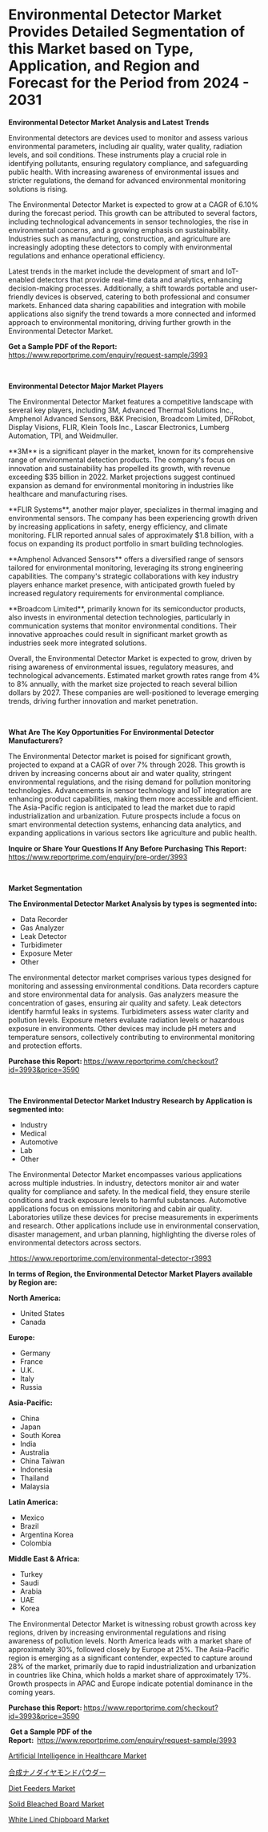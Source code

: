 <p><h1>Environmental Detector Market Provides Detailed Segmentation of this Market based on Type, Application, and Region and Forecast for the Period from 2024 - 2031</h1></p><p><strong>Environmental Detector Market Analysis and Latest Trends</strong></p>
<p><p>Environmental detectors are devices used to monitor and assess various environmental parameters, including air quality, water quality, radiation levels, and soil conditions. These instruments play a crucial role in identifying pollutants, ensuring regulatory compliance, and safeguarding public health. With increasing awareness of environmental issues and stricter regulations, the demand for advanced environmental monitoring solutions is rising.</p><p>The Environmental Detector Market is expected to grow at a CAGR of 6.10% during the forecast period. This growth can be attributed to several factors, including technological advancements in sensor technologies, the rise in environmental concerns, and a growing emphasis on sustainability. Industries such as manufacturing, construction, and agriculture are increasingly adopting these detectors to comply with environmental regulations and enhance operational efficiency.</p><p>Latest trends in the market include the development of smart and IoT-enabled detectors that provide real-time data and analytics, enhancing decision-making processes. Additionally, a shift towards portable and user-friendly devices is observed, catering to both professional and consumer markets. Enhanced data sharing capabilities and integration with mobile applications also signify the trend towards a more connected and informed approach to environmental monitoring, driving further growth in the Environmental Detector Market.</p></p>
<p><strong>Get a Sample PDF of the Report:&nbsp;</strong> <a href="https://www.reportprime.com/enquiry/request-sample/3993">https://www.reportprime.com/enquiry/request-sample/3993</a></p>
<p>&nbsp;</p>
<p><strong>Environmental Detector Major Market Players</strong></p>
<p><p>The Environmental Detector Market features a competitive landscape with several key players, including 3M, Advanced Thermal Solutions Inc., Amphenol Advanced Sensors, B&K Precision, Broadcom Limited, DFRobot, Display Visions, FLIR, Klein Tools Inc., Lascar Electronics, Lumberg Automation, TPI, and Weidmuller.</p><p>**3M** is a significant player in the market, known for its comprehensive range of environmental detection products. The company's focus on innovation and sustainability has propelled its growth, with revenue exceeding $35 billion in 2022. Market projections suggest continued expansion as demand for environmental monitoring in industries like healthcare and manufacturing rises.</p><p>**FLIR Systems**, another major player, specializes in thermal imaging and environmental sensors. The company has been experiencing growth driven by increasing applications in safety, energy efficiency, and climate monitoring. FLIR reported annual sales of approximately $1.8 billion, with a focus on expanding its product portfolio in smart building technologies.</p><p>**Amphenol Advanced Sensors** offers a diversified range of sensors tailored for environmental monitoring, leveraging its strong engineering capabilities. The company's strategic collaborations with key industry players enhance market presence, with anticipated growth fueled by increased regulatory requirements for environmental compliance.</p><p>**Broadcom Limited**, primarily known for its semiconductor products, also invests in environmental detection technologies, particularly in communication systems that monitor environmental conditions. Their innovative approaches could result in significant market growth as industries seek more integrated solutions.</p><p>Overall, the Environmental Detector Market is expected to grow, driven by rising awareness of environmental issues, regulatory measures, and technological advancements. Estimated market growth rates range from 4% to 8% annually, with the market size projected to reach several billion dollars by 2027. These companies are well-positioned to leverage emerging trends, driving further innovation and market penetration.</p></p>
<p>&nbsp;</p>
<p><strong>What Are The Key Opportunities For Environmental Detector Manufacturers?</strong></p>
<p><p>The Environmental Detector market is poised for significant growth, projected to expand at a CAGR of over 7% through 2028. This growth is driven by increasing concerns about air and water quality, stringent environmental regulations, and the rising demand for pollution monitoring technologies. Advancements in sensor technology and IoT integration are enhancing product capabilities, making them more accessible and efficient. The Asia-Pacific region is anticipated to lead the market due to rapid industrialization and urbanization. Future prospects include a focus on smart environmental detection systems, enhancing data analytics, and expanding applications in various sectors like agriculture and public health.</p></p>
<p><strong>Inquire or Share Your Questions If Any Before Purchasing This Report:</strong> <a href="https://www.reportprime.com/enquiry/pre-order/3993">https://www.reportprime.com/enquiry/pre-order/3993</a></p>
<p>&nbsp;</p>
<p><strong>Market Segmentation</strong></p>
<p><strong>The Environmental Detector Market Analysis by types is segmented into:</strong></p>
<p><ul><li>Data Recorder</li><li>Gas Analyzer</li><li>Leak Detector</li><li>Turbidimeter</li><li>Exposure Meter</li><li>Other</li></ul></p>
<p><p>The environmental detector market comprises various types designed for monitoring and assessing environmental conditions. Data recorders capture and store environmental data for analysis. Gas analyzers measure the concentration of gases, ensuring air quality and safety. Leak detectors identify harmful leaks in systems. Turbidimeters assess water clarity and pollution levels. Exposure meters evaluate radiation levels or hazardous exposure in environments. Other devices may include pH meters and temperature sensors, collectively contributing to environmental monitoring and protection efforts.</p></p>
<p><strong>Purchase this Report:&nbsp;</strong><a href="https://www.reportprime.com/checkout?id=3993&price=3590">https://www.reportprime.com/checkout?id=3993&price=3590</a></p>
<p>&nbsp;</p>
<p><strong>The Environmental Detector Market Industry Research by Application is segmented into:</strong></p>
<p><ul><li>Industry</li><li>Medical</li><li>Automotive</li><li>Lab</li><li>Other</li></ul></p>
<p><p>The Environmental Detector Market encompasses various applications across multiple industries. In industry, detectors monitor air and water quality for compliance and safety. In the medical field, they ensure sterile conditions and track exposure levels to harmful substances. Automotive applications focus on emissions monitoring and cabin air quality. Laboratories utilize these devices for precise measurements in experiments and research. Other applications include use in environmental conservation, disaster management, and urban planning, highlighting the diverse roles of environmental detectors across sectors.</p></p>
<p><a href="https://www.reportprime.com/environmental-detector-r3993">&nbsp;https://www.reportprime.com/environmental-detector-r3993</a></p>
<p><strong>In terms of Region, the Environmental Detector Market Players available by Region are:</strong></p>
<p>
    <p> <strong> North America: </strong>
        <ul>
            <li>United States</li>
            <li>Canada</li>
        </ul>
        </p> 
    <p> <strong> Europe: </strong>
        <ul>
            <li>Germany</li>
            <li>France</li>
            <li>U.K.</li>
            <li>Italy</li>
            <li>Russia</li>
        </ul>
        </p> 
    <p> <strong> Asia-Pacific: </strong>
        <ul>
            <li>China</li>
            <li>Japan</li>
            <li>South Korea</li>
            <li>India</li>
            <li>Australia</li>
            <li>China Taiwan</li>
            <li>Indonesia</li>
            <li>Thailand</li>
            <li>Malaysia</li>
        </ul>
        </p> 
    <p> <strong> Latin America: </strong>
        <ul>
            <li>Mexico</li>
            <li>Brazil</li>
            <li>Argentina Korea</li>
            <li>Colombia</li>
        </ul>
        </p> 
    <p> <strong> Middle East & Africa: </strong>
        <ul>
            <li>Turkey</li>
            <li>Saudi</li>
            <li>Arabia</li>
            <li>UAE</li>
            <li>Korea</li>
        </ul>
    </p>
    </p>
<p><p>The Environmental Detector Market is witnessing robust growth across key regions, driven by increasing environmental regulations and rising awareness of pollution levels. North America leads with a market share of approximately 30%, followed closely by Europe at 25%. The Asia-Pacific region is emerging as a significant contender, expected to capture around 28% of the market, primarily due to rapid industrialization and urbanization in countries like China, which holds a market share of approximately 17%. Growth prospects in APAC and Europe indicate potential dominance in the coming years.</p></p>
<p><strong>Purchase this Report: </strong><a href="https://www.reportprime.com/checkout?id=3993&price=3590">https://www.reportprime.com/checkout?id=3993&price=3590</a></p>
<p>&nbsp;<strong>Get a Sample PDF of the Report:&nbsp;&nbsp;</strong><a href="https://www.reportprime.com/enquiry/request-sample/3993">https://www.reportprime.com/enquiry/request-sample/3993</a></p>
<p><strong></strong></p>
<p><p><a href="https://medium.com/@richard_ellings/the-global-artificial-intelligence-in-healthcare-market-is-a-dynamic-and-growing-industry-45771ef59829">Artificial Intelligence in Healthcare Market</a></p><p><a href="https://medium.com/@lillianamurazik2023/synthesis-nanodiamond-powder-market-%E3%81%AE%E3%82%B0%E3%83%AD%E3%83%BC%E3%83%90%E3%83%AB%E5%B8%82%E5%A0%B4%E6%A6%82%E8%A6%81%E3%81%AF-%E4%B8%96%E7%95%8C%E3%81%8A%E3%82%88%E3%81%B3%E4%B8%BB%E8%A6%81%E5%B8%82%E5%A0%B4%E3%81%AB%E3%81%8A%E3%81%91%E3%82%8B%E6%A5%AD%E7%95%8C%E3%81%AB%E5%BD%B1%E9%9F%BF%E3%82%92%E4%B8%8E%E3%81%88%E3%82%8B%E4%B8%BB%E8%A6%81%E3%81%AA%E3%83%88%E3%83%AC%E3%83%B3%E3%83%89%E3%81%AB%E3%81%A4%E3%81%84%E3%81%A6-%E7%8B%AC%E8%87%AA%E3%81%AE%E8%A6%96%E7%82%B9%E3%82%92%E6%8F%90%E4%BE%9B%E3%81%97%E3%81%BE%E3%81%99-59b507498751">合成ナノダイヤモンドパウダー</a></p><p><a href="https://www.linkedin.com/pulse/diet-feeders-market-emerging-trends-future-prospects-period-yaq7e?trackingId=lzGjdfCIRDOQhU70wwWVcQ%3D%3D">Diet Feeders Market</a></p><p><a href="https://issuu.com/reportprime-2/docs/solid-bleached-board-market-size-20_74806074482e32">Solid Bleached Board Market</a></p><p><a href="https://issuu.com/reportprime-2/docs/white-lined-chipboard-market-size-2_79deb3bc2bc470">White Lined Chipboard Market</a></p></p>